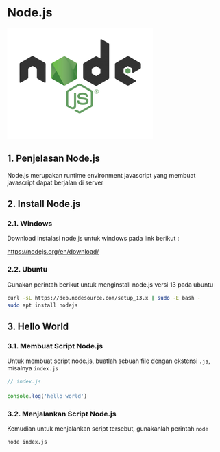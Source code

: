 # Node.js

![nodejs](nodejs.png)

## 1. Penjelasan Node.js

Node.js merupakan runtime environment javascript yang membuat javascript dapat berjalan di server

## 2. Install Node.js

### 2.1. Windows

Download instalasi node.js untuk windows pada link berikut :

https://nodejs.org/en/download/

### 2.2. Ubuntu

Gunakan perintah berikut untuk menginstall node.js versi 13 pada ubuntu

```bash
curl -sL https://deb.nodesource.com/setup_13.x | sudo -E bash -
sudo apt install nodejs
```

## 3. Hello World

### 3.1. Membuat Script Node.js

Untuk membuat script node.js, buatlah sebuah file dengan ekstensi `.js`, misalnya `index.js`

```javascript
// index.js

console.log('hello world')
```

### 3.2. Menjalankan Script Node.js

Kemudian untuk menjalankan script tersebut, gunakanlah perintah `node`

```bash
node index.js
```
